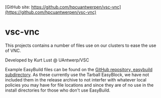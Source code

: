 [GitHub site: https://github.com/hpcuantwerpen/vsc-vnc](https://github.com/hpcuantwerpen/vsc-vnc)

# vsc-vnc

This projects contains a number of files use on our clusters to ease the 
use of VNC.

Developed by Kurt Lust @ UAntwerp/VSC

Example EasyBuild files can be found on the
[GitHub repository, easybuild subdirectory](https://github.com/hpcuantwerpen/vsc-vnc/tree/master/easybuild).
As these currently use the Tarball EasyBlock, we have not included them
in the release archive to not interfer with whatever local policies you may
have for file locations and since they are of no use in the install directories 
for those who don't use EasyBuild.
